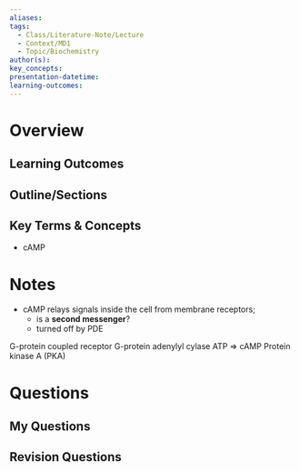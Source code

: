 ```yaml
---
aliases: 
tags:
  - Class/Literature-Note/Lecture
  - Context/MD1
  - Topic/Biochemistry
author(s): 
key_concepts: 
presentation-datetime: 
learning-outcomes:
---
```



# Overview
## Learning Outcomes

## Outline/Sections

## Key Terms & Concepts
- cAMP

# Notes

- cAMP relays signals inside the cell from membrane receptors;
	- is a **second messenger**?
	- turned off by PDE




G-protein coupled receptor
G-protein
adenylyl cylase
ATP => cAMP
Protein kinase A (PKA)

# Questions

## My Questions
## Revision Questions




